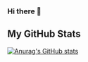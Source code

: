 ### Hi there 👋
## My GitHub Stats
[![Anurag's GitHub stats](https://github-readme-stats.vercel.app/api?username=clarion22&theme=nightowl&show_icons=true)](https://github.com/anuraghazra/github-readme-stats)

<!--
**clarion22/Clarion22** is a ✨ _special_ ✨ repository because its `README.md` (this file) appears on your GitHub profile.

Here are some ideas to get you started:

- 🔭 I’m currently working on ...
- 🌱 I’m currently learning ...
- 👯 I’m looking to collaborate on ...
- 🤔 I’m looking for help with ...
- 💬 Ask me about ...
- 📫 How to reach me: ...
- 😄 Pronouns: ...
- ⚡ Fun fact: ...
-->
